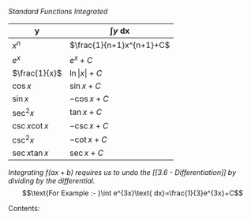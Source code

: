 *Standard Functions Integrated*

| y              | $\int y \text{ dx}$      |
| -------------- | ------------------------ |
| $x^{n}$        | $\frac{1}{n+1}x^{n+1}+C$ |
| $e^{x}$        | $e^{x}+C$                |
| $\frac{1}{x}$  | $\ln\|x\|+C$             |
| $\cos x$       | $\sin x+C$               |
| $\sin x$       | $-\cos x+C$              |
| $\sec^{2} x$   | $\tan x+C$               |
| $\csc x\cot x$ | $-\csc x+C$              |
| $\csc^{2}x$    | $-\cot x+C$              |
| $\sec x\tan x$ | $\sec x +C$              |

*Integrating $f(ax+b)$ requires us to undo the [[3.6 - Differentiation]] by dividing by the differential.*$$\text{For Example :- }\int e^{3x}\text{ dx}=\frac{1}{3}e^{3x}+C$$

Contents:
```folder-index-content
```
